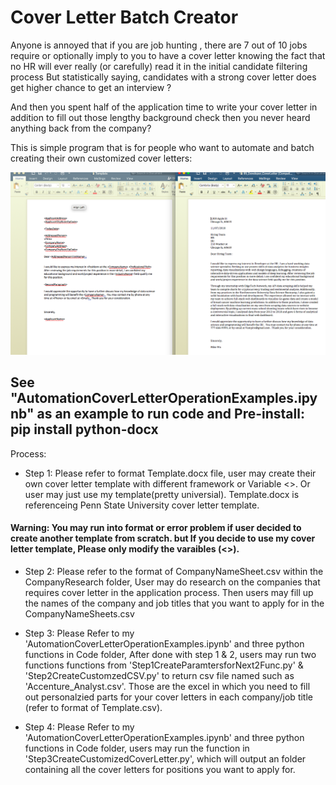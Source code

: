# Cover Letter Batch Creator

Anyone is annoyed that if you are job hunting , there are 7 out of 10 jobs require or optionally imply to you to have a cover letter knowing the fact that no HR will ever really (or carefully) read it in the initial candidate filtering process But statistically saying, candidates with a strong cover letter does get higher chance to get an interview ?

And then you spent half of the application time to write your cover letter in addition to fill out those lengthy background check then you never heard anything back from the company?

This is simple program that is for people who want to automate and batch creating their own customized cover letters:

![alt text](Example.png)

## See "AutomationCoverLetterOperationExamples.ipynb" as an example to run code and Pre-install: pip install python-docx

Process:

* Step 1: Please refer to format Template.docx file, user may create their own cover letter template with different framework or Variable <>. Or user may just use my template(pretty universial). Template.docx is referenceing Penn State University cover letter template.

####  Warning: You may run into format or error problem if user decided to create another template from scratch. but If you decide to use my cover letter template, Please only modify the varaibles (<>). 

* Step 2: Please refer to the format of CompanyNameSheet.csv within the CompanyResearch folder, User may do research on the companies that requires cover letter in the application process. Then users may fill up the names of the company and job titles that you want to apply for in the CompanyNameSheets.csv

* Step 3: Please Refer to my 'AutomationCoverLetterOperationExamples.ipynb' and three python functions in Code folder, After done with step 1 & 2, users may run two functions functions from 'Step1CreateParamtersforNext2Func.py' & 'Step2CreateCustomzedCSV.py' to return csv file named such as 'Accenture_Analyst.csv'. Those are the excel in which you need to fill out personalzied parts for your cover letters in each company/job title (refer to format of Template.csv).

* Step 4:  Please Refer to my 'AutomationCoverLetterOperationExamples.ipynb' and three python functions in Code folder, users may run the function in 'Step3CreateCustomizedCoverLetter.py', which will output an folder containing all the cover letters for positions you want to apply for.
